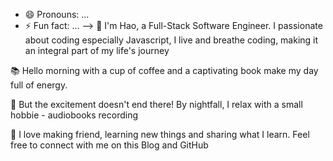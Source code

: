 - 😄 Pronouns: ...
- ⚡ Fun fact: ...
-->
🤔 I'm Hao, a Full-Stack Software Engineer. I passionate about coding especially Javascript, I live and breathe coding, making it an integral part of my life's journey

📚 Hello morning with a cup of coffee and a captivating book make my day full of energy. 

🌙 But the excitement doesn't end there! By nightfall, I relax with a small hobbie - audiobooks recording

💫 I love making friend, learning new things and sharing what I learn. Feel free to connect with me on this Blog and GitHub 
